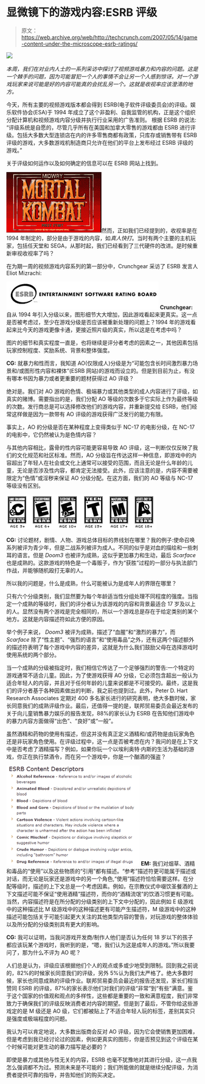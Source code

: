 # 显微镜下的游戏内容:ESRB 评级 

> 原文：<https://web.archive.org/web/http://techcrunch.com/2007/05/14/game-content-under-the-microscope-esrb-ratings/>

![](img/f657d84eca22f2647045092bfc8b4648.png)

*本周，我们在对业内人士的一系列采访中探讨了视频游戏暴力和内容的问题。这是一个棘手的问题，因为可能冒犯一个人的事情不会让另一个人感到惊讶。对一个游戏玩家来说可能是好的内容可能真的会扰乱另一个。这就是收视率应该澄清的地方。*

今天，所有主要的视频游戏版本都会得到 ESRB(电子软件评级委员会)的评级。娱乐软件协会(ESA)于 1994 年成立了这个非盈利、自我监管的机构，正是这个组织分配计算机和视频游戏内容分级并执行行业采用的广告准则。
 根据 ESRB 的说法:
“评级系统是自愿的，尽管几乎所有在美国和加拿大零售的游戏都由 ESRB 进行评级。包括大多数大型连锁店在内的许多零售商都有政策，只库存或销售带有 ESRB 评级的游戏，大多数游戏机制造商只允许在他们的平台上发布经过 ESRB 评级的游戏。”

关于评级如何运作以及如何确定的信息可以在 ESRB 网站上找到。

![mortal-kombat.png](img/f4d4fda1cca666d746f00f27647cea2c.png)然而，正如我们已经提到的，收视率是在 1994 年制定的，部分是由于游戏的内容，如*真人快打*。当时有两个主要的主机玩家，包括任天堂和 SEGA，从那时起，我们已经看到了三代硬件的改进。是时候重新审视收视率了吗？

在为期一周的视频游戏内容系列的第一部分中，Crunchgear 采访了 ESRB 发言人 Eliot Mizrachi:

![esrb.gif](img/4deff8b39ac717afffcd9229d896fcf8.png)
**Crunchgear:** 自从 1994 年引入分级以来，图形细节大大增加，因此游戏看起来更真实。这一点是否被考虑过，至少在游戏分级是否应该被重新处理的问题上？1994 年的游戏看起来比今天的游戏更像卡通，更接近照片级的真实，所以这是在考虑中吗？

图片的细节和真实程度一直是，也将继续是评分者考虑的因素之一，其他因素包括玩家控制程度、奖励系统、背景和整体强度。

**CG:** 就暴力和性而言，我知道 AO(仅限成人)分级是为“可能包含长时间激烈暴力场景和/或图形性内容和裸体”(ESRB 网站)的游戏而设立的。但是到目前为止，有没有哪本书因为暴力或者更重要的题材获得过 AO 评级？

绝对是。我们对 AO 游戏的色情、极端暴力或其他类型的成人内容进行了评级，如真实的赌博。需要指出的是，我们分配 AO 等级的次数多于它实际上作为最终等级的次数。发行商总是可以选择修改他们的游戏内容，并重新提交给 ESRB，他们经常这样做是因为一款带有 AO 评级的游戏获得广泛发行的能力有限。

事实上，AO 的分级是否在某种程度上变得类似于 NC-17 的电影分级，在 NC-17 的电影中，它仍然被认为是色情内容？

与其他内容相比，露骨的性内容可能更容易导致 AO 评级，这一判断仅仅反映了我们的文化规范和社区标准。然而，AO 分级旨在传达这样一种信息，即游戏中的内容超出了年轻人在社会或文化上通常可以接受的范围，而且无论是什么年龄的儿童，无论是否涉及性内容，都肯定无法接受。此外，应该注意的是，内容不需要被限定为“色情”或淫秽来保证 AO 分级分配。在这方面，我们的 AO 等级与 NC-17 等级没有区别。

![ratings.gif](img/64b0b9afb0bcf33765806f8d6eaf5aec.png)

**CG:** 讨论题材，剧情、人物、游戏总体目标的界线划在哪里？我的例子:使命召唤系列被评为青少年，但是二战系列被评为成人。不同的似乎是对血的描绘和一些刺耳的语言。但是 *Doom3* 也被评为成熟，这似乎更加暴力和生动，最后 *Scarface* 也是成熟的。这款游戏的特色是一个毒贩子，作为“获胜”过程的一部分与执法部门作战，并能够随机殴打无辜的人。

所以我的问题是，什么是成熟，什么可能被认为是成年人的界限在哪里？

只有六个分级类别，我们显然要为每个年龄适当性分组处理不同程度的强度。当指定一个成熟的等级时，我们的评分者认为该游戏的内容和背景最适合 17 岁及以上的人。显然没有两个游戏是完全相同的，所以一个游戏总是存在于给定类别的某个地方。这就是内容描述符如此方便的原因。

举个例子来说， *Doom3* 被评为成熟，描述了“血腥”和“激烈的暴力”，而 *Scarface* 除了“性主题”、“强烈的语言”和“使用毒品”之外，还有这两个描述额外的描述符表明了每个游戏中内容的差异，这就是为什么我们鼓励父母在选择游戏时使用系统的两个部分。

当一个成熟的分级被指定时，我们相信它传达了一个足够强烈的警告:一个特定的游戏通常不适合儿童。因此，为了使游戏获得 AO 分级，它必须包含超出一般认为适合年轻人的内容，并且对于任何年龄的儿童来说都是不可接受的。最终，这是我们的评分者基于各种因素做出的判断，我之前也提到过。此外，Peter D. Hart Research Associates 定期对 400 多名家长进行的研究表明，绝大多数时候，家长同意我们的成熟评级作业。最后，还值得一提的是，联邦贸易委员会最近发布的关于向儿童销售暴力娱乐的报告发现，88%的家长认为 ESRB 在告知他们游戏中的暴力内容方面做得“出色”、“良好”或“一般”。

虽然酒精和药物的使用有描述，但这并没有真正定义酒精和/或药物是由玩家角色还是非玩家角色使用。在评级过程中，这一点是否被考虑在内？我问的是在上下文中是否考虑了酒精描写？例如，如果你玩一个以埃利奥特·内斯的生活为基础的游戏，你正在执行禁酒令，而在另一个游戏中，你是一个酗酒的强盗？

![descriptors.jpg](img/e4a205b2c0ae07a72ba72bad0e8d80f0.png) **EM:** 我们对烟草、酒精和毒品的“使用”以及这些物质的“引用”都有描述。“参考”描述符更可能属于描述或对话，而无论是玩家还是游戏中的另一个角色,“使用”描述符恰恰需要这样。在分配等级时，描述的上下文总是一个考虑因素。例如，在宗教仪式中啜饮圣餐酒的上下文描述可能不保证“使用酒精”描述符，而你的“酒精流氓”的饮酒习惯更有可能。当然，内容描述符是在所分配的分级类别的上下文中分配的，因此例如 E 级游戏中的这种描述比 M 级游戏中的这种描述更有可能产生描述符，M 级游戏中的这种描述可能包括关于可能引起更大关注的其他类型内容的警告，对玩游戏的整体体验以及所分配的分级类别具有更大的影响。

**CG:** 我可以证明，当我问游戏开发商/制作人他们是否认为任何 18 岁以下的孩子都应该玩某个游戏时，我听到的是，“嗯，我们认为这是成年人的游戏。”所以我要问了，那为什么不评为 AO 呢？

人们总是认为，评级应该根据他们个人的观点或多或少地受到限制。回到我之前说的，82%的时候家长同意我们的评级，另外 5%认为我们太严格了。绝大多数时候，家长也同意成熟的评级作业。联邦贸易委员会最近的报告还发现，家长们相当赞同 ESRB 的评级，87%的家长表示他们对我们的评级“非常”到“有些”满意。鉴于这个国家的价值观和观点的多样性，这些都是重要的一致和满意程度，我们非常致力于确保我们的评级反映消费者对内容的期望。但是到了最后，不管你给这些游戏定的是 M 级还是 AO 级，它们都被贴上了不适合年轻人玩的标签，差别其实只是强度或极端程度的问题。

我认为可以肯定地说，大多数出版商会反对 AO 评级，因为它会使销售更加困难，但是考虑到我已经讨论过的因素，例如更真实的图形，你是否预见到这个评级在某个时候可能对更生动的暴力描写是必要的？

即使是暴力或其他与性无关的内容，ESRB 也毫不犹豫地对其进行分级，这一点我怎么强调都不为过。预测未来是不可能的；我们所能做的就是继续分配评级，为消费者提供可靠的指导，并告知他们的购买决定。